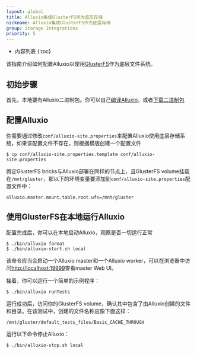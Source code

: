 ```yaml
---
layout: global
title: Alluxio集成GlusterFS作为底层存储
nickname: Alluxio集成GlusterFS作为底层存储
group: Storage Integrations
priority: 5
---
```


* 内容列表
{:toc}

该指南介绍如何配置Alluxio以使用[GlusterFS](http://www.gluster.org/)作为底层文件系统。

## 初始步骤

首先，本地要有Alluxio二进制包。你可以自己[编译Alluxio](Building-Alluxio-From-Source.html)，或者[下载二进制包](Running-Alluxio-Locally.html)

## 配置Alluxio

你需要通过修改`conf/alluxio-site.properties`来配置Alluxio使用底层存储系统，如果该配置文件不存在，则根据模版创建一个配置文件

```console
$ cp conf/alluxio-site.properties.template conf/alluxio-site.properties
```

假定GlusterFS bricks与Alluxio部署在同样的节点上，且GlusterFS volume挂载在`/mnt/gluster`，那以下的环境变量要添加到`conf/alluxio-site.properties`配置文件中：

```properties
alluxio.master.mount.table.root.ufs=/mnt/gluster
```

## 使用GlusterFS在本地运行Alluxio

配置完成后，你可以在本地启动Alluxio，观察是否一切运行正常

```console
$ ./bin/alluxio format
$ ./bin/alluxio-start.sh local
```

该命令应当会启动一个Alluxio master和一个Alluxio worker，可以在浏览器中访问[http://localhost:19999](http://localhost:19999)查看master Web UI。

接着，你可以运行一个简单的示例程序：

```console
$ ./bin/alluxio runTests
```

运行成功后，访问你的GlusterFS volume，确认其中包含了由Alluxio创建的文件和目录。在该测试中，创建的文件名称应像下面这样：

```
/mnt/gluster/default_tests_files/Basic_CACHE_THROUGH
```

运行以下命令停止Alluxio：

```console
$ ./bin/alluxio-stop.sh local
```
